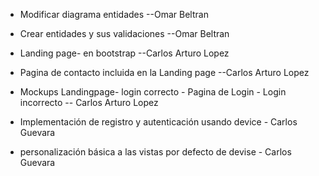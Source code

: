 
* Modificar diagrama entidades --Omar Beltran
* Crear entidades y sus validaciones --Omar Beltran

* Landing page- en bootstrap --Carlos Arturo Lopez
* Pagina de contacto incluida en la Landing page --Carlos Arturo Lopez
* Mockups Landingpage- login correcto - Pagina de Login - Login incorrecto -- Carlos Arturo Lopez

* Implementación de registro y autenticación usando device - Carlos Guevara
* personalización básica a las vistas por defecto de devise - Carlos Guevara
